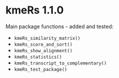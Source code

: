 # kmeRs 1.1.0

Main package functions - added and tested:

* `kmeRs_similarity_matrix()`
* `kmeRs_score_and_sort()`
* `kmeRs_show_alignment()`
* `kmeRs_statistics()`
* `kmeRs_transcript_to_complementary()`
* `kmeRs_test_package()`
